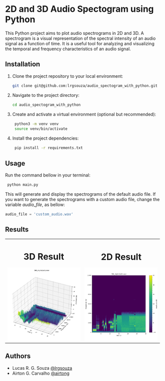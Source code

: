 
# 2D and 3D Audio Spectogram using Python

This Python project aims to plot audio spectrograms in 2D and 3D. A spectrogram is a visual representation of the spectral intensity of an audio signal as a function of time. It is a useful tool for analyzing and visualizing the temporal and frequency characteristics of an audio signal.

## Installation

1. Clone the project repository to your local environment:

   ```bash
   git clone git@github.com:lrgsouza/audio_spectogram_with_python.git
   ```

2. Navigate to the project directory:

   ```bash
   cd audio_spectogram_with_python
   ```

3. Create and activate a virtual environment (optional but recommended):

   ```bash
    python3 -m venv venv
    source venv/bin/activate
   ```

4. Install the project dependencies:

   ```bash
    pip install -r requirements.txt
   ```

## Usage

Run the command bellow in your terminal:
   ```bash
    python main.py
   ```
This will generate and display the spectrograms of the default audio file.
If you want to generate the spectrograms with a custom audio file, change the variable _audio_file_, as bellow:

```python
audio_file = 'custom_audio.wav'
```

## Results

<table>
  <tr>
    <td align="center">
        <h1>3D Result</h1>
      <img src="./results/3D.png" alt="3D Example Image" />
    </td>
    <td align="center">
        <h1>2D Result</h1>
      <img src="./results/2D.png" alt="2D Example Image" />
    </td>
  </tr>
</table>

## Authors

- Lucas R. G. Souza [@lrgsouza](https://github.com/lrgsouza)
- Airton G. Carvalho [@airtong](https://github.com/airtong)